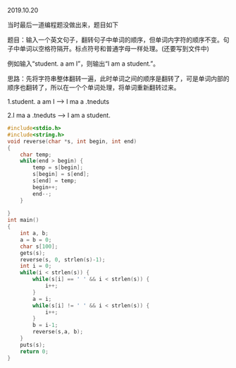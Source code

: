 2019.10.20

当时最后一道编程题没做出来，题目如下

题目：输入一个英文句子，翻转句子中单词的顺序，但单词内字符的顺序不变。句子中单词以空格符隔开。标点符号和普通字母一样处理。(还要写到文件中)

例如输入“student. a am I”，则输出“I am a student.”。

思路：先将字符串整体翻转一遍，此时单词之间的顺序是翻转了，可是单词内部的顺序也翻转了，所以在一个个单词处理，将单词重新翻转过来。

1.student. a am I --> I ma a .tneduts

2.I ma a .tneduts --> I am a student.

```C
#include<stdio.h>
#include<string.h>
void reverse(char *s, int begin, int end)
{
	char temp;
	while(end > begin) {
		temp = s[begin];
		s[begin] = s[end];
		s[end] = temp;
		begin++;
		end--;
	}
	
}
int main()
{
	int a, b;
	a = b = 0;
	char s[100];
	gets(s);
	reverse(s, 0, strlen(s)-1);
	int i = 0;
	while(i < strlen(s)) {
		while(s[i] == ' ' && i < strlen(s)) {
			i++;
		}
		a = i;
		while(s[i] != ' ' && i < strlen(s)) {
			i++;
		}
		b = i-1;
		reverse(s,a, b);
	}
	puts(s);
	return 0;
}
```

